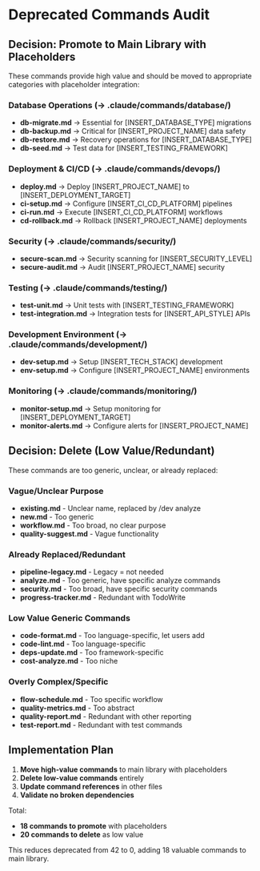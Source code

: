 # Deprecated Commands Audit

## Decision: Promote to Main Library with Placeholders

These commands provide high value and should be moved to appropriate categories with placeholder integration:

### Database Operations (→ .claude/commands/database/)
- **db-migrate.md** → Essential for [INSERT_DATABASE_TYPE] migrations
- **db-backup.md** → Critical for [INSERT_PROJECT_NAME] data safety
- **db-restore.md** → Recovery operations for [INSERT_DATABASE_TYPE]
- **db-seed.md** → Test data for [INSERT_TESTING_FRAMEWORK]

### Deployment & CI/CD (→ .claude/commands/devops/)
- **deploy.md** → Deploy [INSERT_PROJECT_NAME] to [INSERT_DEPLOYMENT_TARGET]
- **ci-setup.md** → Configure [INSERT_CI_CD_PLATFORM] pipelines
- **ci-run.md** → Execute [INSERT_CI_CD_PLATFORM] workflows
- **cd-rollback.md** → Rollback [INSERT_PROJECT_NAME] deployments

### Security (→ .claude/commands/security/)
- **secure-scan.md** → Security scanning for [INSERT_SECURITY_LEVEL]
- **secure-audit.md** → Audit [INSERT_PROJECT_NAME] security

### Testing (→ .claude/commands/testing/)
- **test-unit.md** → Unit tests with [INSERT_TESTING_FRAMEWORK]
- **test-integration.md** → Integration tests for [INSERT_API_STYLE] APIs

### Development Environment (→ .claude/commands/development/)
- **dev-setup.md** → Setup [INSERT_TECH_STACK] development
- **env-setup.md** → Configure [INSERT_PROJECT_NAME] environments

### Monitoring (→ .claude/commands/monitoring/)
- **monitor-setup.md** → Setup monitoring for [INSERT_DEPLOYMENT_TARGET]
- **monitor-alerts.md** → Configure alerts for [INSERT_PROJECT_NAME]

## Decision: Delete (Low Value/Redundant)

These commands are too generic, unclear, or already replaced:

### Vague/Unclear Purpose
- **existing.md** - Unclear name, replaced by /dev analyze
- **new.md** - Too generic
- **workflow.md** - Too broad, no clear purpose
- **quality-suggest.md** - Vague functionality

### Already Replaced/Redundant
- **pipeline-legacy.md** - Legacy = not needed
- **analyze.md** - Too generic, have specific analyze commands
- **security.md** - Too broad, have specific security commands
- **progress-tracker.md** - Redundant with TodoWrite

### Low Value Generic Commands
- **code-format.md** - Too language-specific, let users add
- **code-lint.md** - Too language-specific
- **deps-update.md** - Too framework-specific
- **cost-analyze.md** - Too niche

### Overly Complex/Specific
- **flow-schedule.md** - Too specific workflow
- **quality-metrics.md** - Too abstract
- **quality-report.md** - Redundant with other reporting
- **test-report.md** - Redundant with test commands

## Implementation Plan

1. **Move high-value commands** to main library with placeholders
2. **Delete low-value commands** entirely
3. **Update command references** in other files
4. **Validate no broken dependencies**

Total: 
- **18 commands to promote** with placeholders
- **20 commands to delete** as low value

This reduces deprecated from 42 to 0, adding 18 valuable commands to main library.